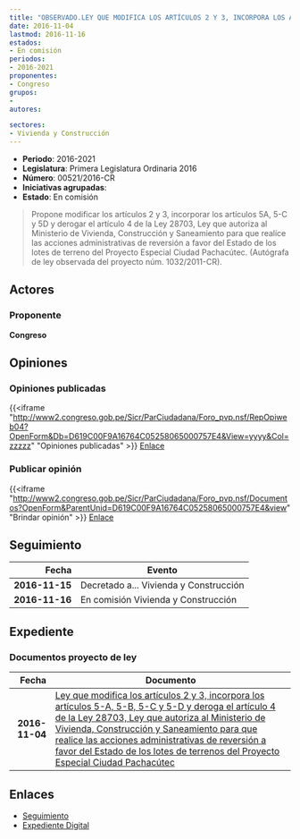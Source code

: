 ```yaml
---
title: "OBSERVADO.LEY QUE MODIFICA LOS ARTÍCULOS 2 Y 3, INCORPORA LOS ARTÍCULOS 5-A. 5-B, Y 5D Y DEROGA EL ARTÍCULO 4 DE LA LEY 28703, LEY QUE AUTORIZA AL MINISTERIO DE VIVIENDA, CONSTRUCCIÓN Y SANEAMIENTO PARA QUE REALICE LAS ACCIONES ADMINISTRATIVAS DE REVERSIÓN A FAVOR DEL ESTADO DE LOS LOTES DE TERRENOS DEL PROYECTO ESPECIAL CIUDAD PACHACÚTEC"
date: 2016-11-04
lastmod: 2016-11-16
estados:
- En comisión
periodos:
- 2016-2021
proponentes:
- Congreso
grupos:
- 
autores:

sectores:
- Vivienda y Construcción
---
```

- **Periodo**: 2016-2021
- **Legislatura**: Primera Legislatura Ordinaria 2016
- **Número**: 00521/2016-CR
- **Iniciativas agrupadas**: 
- **Estado**: En comisión

> Propone modificar los artículos 2 y 3, incorporar los artículos 5A, 5-C y 5D y derogar el artículo 4 de la Ley 28703, Ley que autoriza al Ministerio de Vivienda, Construcción y Saneamiento para que realice las acciones administrativas de reversión a favor del Estado de los lotes de terreno del Proyecto Especial Ciudad Pachacútec. (Autógrafa de ley observada del proyecto núm. 1032/2011-CR).


## Actores

### Proponente

**Congreso**

## Opiniones

### Opiniones publicadas

{{<iframe "http://www2.congreso.gob.pe/Sicr/ParCiudadana/Foro_pvp.nsf/RepOpiweb04?OpenForm&Db=D619C00F9A16764C05258065000757E4&View=yyyy&Col=zzzzz" "Opiniones publicadas" >}}
[Enlace](http://www2.congreso.gob.pe/Sicr/ParCiudadana/Foro_pvp.nsf/RepOpiweb04?OpenForm&Db=D619C00F9A16764C05258065000757E4&View=yyyy&Col=zzzzz)

### Publicar opinión

{{<iframe "http://www2.congreso.gob.pe/Sicr/ParCiudadana/Foro_pvp.nsf/Documentos?OpenForm&ParentUnid=D619C00F9A16764C05258065000757E4&view" "Brindar opinión" >}}
[Enlace](http://www2.congreso.gob.pe/Sicr/ParCiudadana/Foro_pvp.nsf/Documentos?OpenForm&ParentUnid=D619C00F9A16764C05258065000757E4&view)


## Seguimiento

| Fecha | Evento |
|------:|--------|
| **2016-11-15** | Decretado a... Vivienda y Construcción |
| **2016-11-16** | En comisión Vivienda y Construcción |

## Expediente

### Documentos proyecto de ley

| Fecha | Documento |
|------:|-----------|
| **2016-11-04** | [Ley que modifica los artículos 2 y 3, incorpora los artículos 5-A, 5-B, 5-C y 5-D y deroga el artículo 4 de la Ley 28703, Ley que autoriza al Ministerio de Vivienda, Construcción y Saneamiento para que realice las acciones administrativas de reversión a favor del Estado de los lotes de terrenos del Proyecto Especial Ciudad Pachacútec](http://www.leyes.congreso.gob.pe/Documentos/2016_2021/Proyectos_de_Ley_y_de_Resoluciones_Legislativas/PL0052120161104.pdf) |

## Enlaces

- [Seguimiento](http://www2.congreso.gob.pe/Sicr/TraDocEstProc/CLProLey2016.nsf/f7fff46988ca05b1052578e100829cc7/fde49c90cd0b606b052580640059c627?OpenDocument)
- [Expediente Digital](http://www2.congreso.gob.pe/Sicr/TraDocEstProc/CLProLey2016.nsf/f7fff46988ca05b1052578e100829cc7/fde49c90cd0b606b052580640059c627?OpenDocument&Click=05257FB7005EB655.eb71d0cf91d8294e05256cdf006b5706/$Body/0.1C6C)

